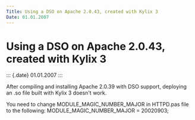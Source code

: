 ```yaml
---
Title: Using a DSO on Apache 2.0.43, created with Kylix 3
Date: 01.01.2007
---
```



Using a DSO on Apache 2.0.43, created with Kylix 3
==================================================

::: {.date}
01.01.2007
:::

After compiling and installing Apache 2.0.39 with DSO support, deploying
an .so file built with Kylix 3 doesn\'t work.

You need to change MODULE\_MAGIC\_NUMBER\_MAJOR in HTTPD.pas file to the
following: MODULE\_MAGIC\_NUMBER\_MAJOR = 20020903;

